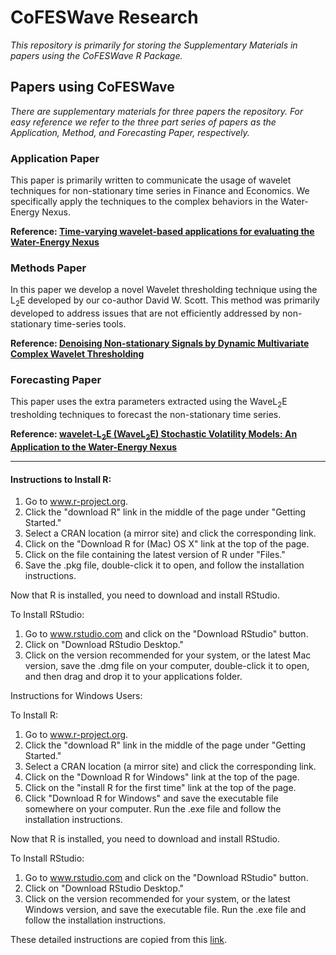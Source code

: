 # CoFESWave Research
*This repository is primarily for storing the Supplementary Materials in papers using the CoFESWave R Package.* 
    
## Papers using CoFESWave

*There are supplementary materials for three papers the repository. For easy reference we refer to the three part series of papers as the Application, Method, and Forecasting Paper, respectively.*

### **Application Paper**
This paper is primarily written to communicate the usage of wavelet techniques for non-stationary time series in Finance and Economics. We specifically apply the techniques to the complex behaviors in the Water-Energy Nexus. 

**Reference: [Time-varying wavelet-based applications for evaluating the Water-Energy Nexus](https://papers.ssrn.com/sol3/papers.cfm?abstract_id=3123858)**

### **Methods Paper**
In this paper we develop a novel Wavelet thresholding technique using the L<sub>2</sub>E developed by our co-author David W. Scott. This method was primarily developed to address issues that are not efficiently addressed by non-stationary time-series tools.

**Reference: [Denoising Non-stationary Signals by Dynamic Multivariate Complex Wavelet Thresholding]()**

### **Forecasting Paper**
This paper uses the extra parameters extracted using the WaveL<sub>2</sub>E tresholding techniques to forecast the non-stationary time series.

**Reference: [wavelet-L<sub>2</sub>E (WaveL<sub>2</sub>E) Stochastic Volatility Models: An Application to the Water-Energy Nexus]()**


---
#### Instructions to Install R:

1. Go to www.r-project.org.
2. Click the "download R" link in the middle of the page under "Getting Started."
3. Select a CRAN location (a mirror site) and click the corresponding link.
4. Click on the "Download R for (Mac) OS X" link at the top of the page.
5. Click on the file containing the latest version of R under "Files."
6. Save the .pkg file, double-click it to open, and follow the installation instructions.

Now that R is installed, you need to download and install RStudio.

To Install RStudio:
1. Go to www.rstudio.com and click on the "Download RStudio" button.
2. Click on "Download RStudio Desktop."
3. Click on the version recommended for your system, or the latest Mac version, save the .dmg file on your computer, double-click it to open, and then drag and drop it to your applications folder.

Instructions for Windows Users: 

To Install R:
1. Go to www.r-project.org.
2. Click the "download R" link in the middle of the page under "Getting Started."
3. Select a CRAN location (a mirror site) and click the corresponding link.  
4. Click on the "Download R for Windows" link at the top of the page.  
5. Click on the "install R for the first time" link at the top of the page.
6. Click "Download R for Windows" and save the executable file somewhere on your computer.  Run the .exe file and follow the installation instructions.  

Now that R is installed, you need to download and install RStudio. 

To Install RStudio:
1. Go to www.rstudio.com and click on the "Download RStudio" button.
2. Click on "Download RStudio Desktop."
3. Click on the version recommended for your system, or the latest Windows version, and save the executable file.  Run the .exe file and follow the installation instructions.     

These detailed instructions are copied from this [link](https://courses.edx.org/courses/UTAustinX/UT.7.01x/3T2014/56c5437b88fa43cf828bff5371c6a924/).
